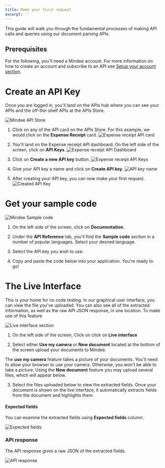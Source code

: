 ```yaml
---
title: Make your first request
excerpt: ''
---
```

This guide will walk you through the fundamental processes of making API calls and queries using our document parsing APIs.

## Prerequisites
For the following, you'll need a Mindee account. For more information on how to create an account and subscribe to an API see [Setup your account section](https://developers.mindee.com/docs/setup-your-account).

# Create an API Key
Once you are logged in, you'll land on the APIs hub where you can see your APIs and the off-the-shelf APIs at the APIs Store. 

![Mindee API Store](https://files.readme.io/c3fc0f4-Screenshot_2021-08-02_at_20.16.22.png "create an api key")


1. Click on any of the API card on the APIs Store. For this example, we would click on the **Expense Receipt** card. 
![Expense receipt API card](https://files.readme.io/f111f5b-Screenshot_2021-12-02_at_18.05.20.png "create an api key")

2. You'll land on the Expense receipt API dashboard. On the left side of the screen, click on **API Keys**.
![Expense receipt API Dashboard](https://files.readme.io/fba7946-Screenshot_2021-12-02_at_18.18.27.png "api dashboard")

3. Click on **Create a new API key** button.
![Expense receipt API Keys](https://files.readme.io/86f4f94-Screenshot_2021-12-02_at_18.19.19.png "api keys")

4. Give your API key a name and click on **Create API key**.
![API key name](https://files.readme.io/71656fb-3.4.jpg "api keys")

5. After creating your API key, you can now make your first request.
![Created API Key](https://files.readme.io/dac9804-Screenshot_2021-12-02_at_18.21.47.png "created api keys")


# Get your sample code
![Mindee Sample code](https://files.readme.io/b79f2fa-3.5.jpg "sample code")

1. On the left side of the screen, click on **Documentation**.
  
2. Under the **API Reference** tab, you'll find the **Sample code** section in a number of popular languages. Select your desired language.

3. Select the API key you wish to use.

4. Copy and paste the code below into your application. You're ready to go!



# The Live Interface
This is your home for no code testing. In our graphical user interface, you can view the file you've uploaded. You can also see all of the extracted information, as well as the raw API JSON response, in one location. To make use of this feature

![Live interface section](https://files.readme.io/2e3e774-Screenshot_2022-01-08_at_01.02.01.png "live interface")


1. On the left side of the screen, Click on  click on **Live interface** 

2. Select either **Use my camera** or **New document** located at the bottom of the screen upload your documents to Mindee. 

The **use my camera** feature takes a picture of your documents. You'll need to allow your browser to use your camera. Otherwise, you won't be able to take a picture. Using the **New document** feature you may upload several files, which will appear below. 

3. Select the files uploaded below to view the extracted fields. Once your document is shown on the live interface, it automatically extracts fields from the document and highlights them. 


#### Expected fields
You can examine the extracted fields using **Expected fields** column. 

![Expected fields](https://files.readme.io/8ce50ae-Screenshot_2021-12-03_at_17.20.56.png "extracted fields")

### API response
The API response gives a raw JSON of the extracted fields.

![API response](https://files.readme.io/05246cd-Screenshot_2021-12-03_at_17.20.46.png "extracted fields")
